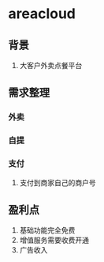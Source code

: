 # areacloud
## 背景
1. 大客户外卖点餐平台
## 需求整理
### 外卖
### 自提
### 支付
1. 支付到商家自己的商户号
## 盈利点
1. 基础功能完全免费
2. 增值服务需要收费开通
3. 广告收入
  
